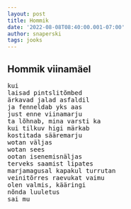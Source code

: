 ```yaml
---
layout: post
title: Hommik
date: '2022-08-08T08:40:00.001-07:00'
author: snaperski
tags: jooks
---
```


## Hommik viinamäel

<pre>
kui 
laisad pintslitõmbed
ärkavad jalad asfaldil
ja fenneldab yks aas
just enne viinamarju
ta lõhnab, mina varsti ka
kui tilkuv higi märkab
kostitada sääremarju
wotan väljas
wotan sees
ootan isenemisnäljas
terveks saamist lipates
marjamagusal kapakul turrutan
veinitõrres raevukat vaimu
olen valmis, kääringi
nõnda luuletus 
sai mu
</pre>
